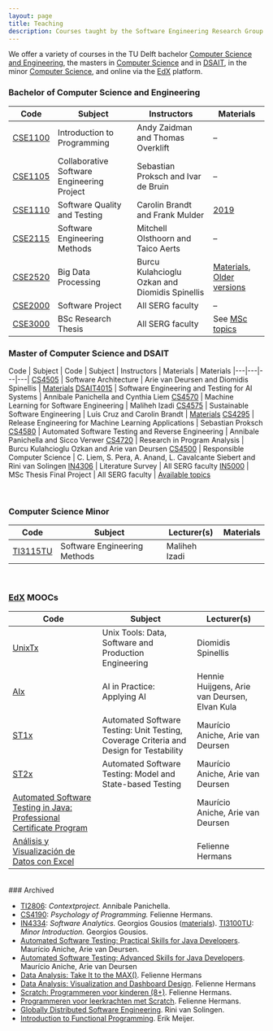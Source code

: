 ```yaml
---
layout: page
title: Teaching
description: Courses taught by the Software Engineering Research Group at TU Delft
---
```



We offer a variety of courses in the TU Delft bachelor [Computer Science and Engineering][cse], the masters in [Computer Science][msc] and in [DSAIT][dsait], in the minor [Computer Science][minor], and online via the [EdX][edx] platform.

[cse]: https://www.tudelft.nl/en/onderwijs/opleidingen/bachelors/computer-science-and-engineering/bachelor-of-computer-science-and-engineering
[msc]: https://www.tudelft.nl/onderwijs/opleidingen/masters/cs/msc-computer-science
[dsait]: https://www.tudelft.nl/onderwijs/opleidingen/masters/dsait/msc-data-science-and-artificial-intelligence-technology
[minor]: https://www.tudelft.nl/en/eemcs/study/minors/computer-science/
[edx]: https://www.edx.org/school/delftx

### Bachelor of Computer Science and Engineering

Code | Subject | Instructors | Materials
|---|---|---|---|
[CSE1100](https://www.studiegids.tudelft.nl/a101_searchCtrl.do?course_code=CSE1100&surname=&item_value=&tag_id=&deleteTag_id=&operation=searchOnCode) | Introduction to Programming | Andy Zaidman and Thomas Overklift  | –
[CSE1105](https://www.studiegids.tudelft.nl/a101_searchCtrl.do?course_code=CSE1105&surname=&item_value=&tag_id=&deleteTag_id=&operation=searchOnCode) | Collaborative Software Engineering Project | Sebastian Proksch and Ivar de Bruin | –
[CSE1110](https://www.studiegids.tudelft.nl/a101_searchCtrl.do?course_code=CSE1110&surname=&item_value=&tag_id=&deleteTag_id=&operation=searchOnCode) | Software Quality and Testing | Carolin Brandt and Frank Mulder | [2019](https://serg-delft.github.io/cse1110-2019/)
[CSE2115](https://www.studiegids.tudelft.nl/a101_searchCtrl.do?course_code=CSE2115&surname=&item_value=&tag_id=&deleteTag_id=&operation=searchOnCode) | Software Engineering Methods | Mitchell Olsthoorn and Taico Aerts | –
[CSE2520](https://www.studiegids.tudelft.nl/a101_searchCtrl.do?course_code=CSE2520&surname=&item_value=&tag_id=&deleteTag_id=&operation=searchOnCode) | Big Data Processing | Burcu Kulahcioglu Ozkan and Diomidis Spinellis | [Materials](https://burcuku.github.io/cse2520-bigdata/), [Older versions](https://www.gousios.org/courses/bigdata/)
[CSE2000](https://www.studiegids.tudelft.nl/a101_searchCtrl.do?course_code=CSE2000&surname=&item_value=&tag_id=&deleteTag_id=&operation=searchOnCode) | Software Project | All SERG faculty  | –
[CSE3000](https://www.studiegids.tudelft.nl/a101_searchCtrl.do?course_code=CSE3000&surname=&item_value=&tag_id=&deleteTag_id=&operation=searchOnCode) | BSc Research Thesis | All SERG faculty | See [MSc topics](/msc-projects)


### Master of Computer Science and DSAIT

Code | Subject | Code | Subject | Instructors | Materials
 | Materials
|---|---|---|---|
[CS4505](https://www.studiegids.tudelft.nl/a101_searchCtrl.do?course_code=CS4505&surname=&item_value=&tag_id=&deleteTag_id=&operation=searchOnCode) | Software Architecture | Arie van Deursen and Diomidis Spinellis | [Materials](https://se.ewi.tudelft.nl/delftswa/index.html)
[DSAIT4015](https://www.studiegids.tudelft.nl/a101_searchCtrl.do?course_code=DSAIT4015&surname=&item_value=&tag_id=&deleteTag_id=&operation=searchOnCode) | Software Engineering and Testing for AI Systems | Annibale Panichella and Cynthia Liem
[CS4570](https://www.studiegids.tudelft.nl/a101_searchCtrl.do?course_code=CS4570&surname=&item_value=&tag_id=&deleteTag_id=&operation=searchOnCode) | Machine Learning for Software Engineering | Maliheh Izadi
[CS4575](https://www.studiegids.tudelft.nl/a101_searchCtrl.do?course_code=CS4575&surname=&item_value=&tag_id=&deleteTag_id=&operation=searchOnCode) | Sustainable Software Engineering | Luís Cruz and Carolin Brandt | [Materials](https://luiscruz.github.io/course_sustainableSE/)
[CS4295](https://www.studiegids.tudelft.nl/a101_searchCtrl.do?course_code=CS4295&surname=&item_value=&tag_id=&deleteTag_id=&operation=searchOnCode) | Release Engineering for Machine Learning Applications | Sebastian Proksch
[CS4580](https://www.studiegids.tudelft.nl/a101_searchCtrl.do?course_code=CS4580&surname=&item_value=&tag_id=&deleteTag_id=&operation=searchOnCode) | Automated Software Testing and Reverse Engineering | Annibale Panichella and Sicco Verwer
[CS4720](https://www.studiegids.tudelft.nl/a101_searchCtrl.do?course_code=CS4720&surname=&item_value=&tag_id=&deleteTag_id=&operation=searchOnCode) | Research in Program Analysis | Burcu Kulahcioglu Ozkan and Arie van Deursen
[CS4500](https://www.studiegids.tudelft.nl/a101_searchCtrl.do?course_code=CS4500&surname=&item_value=&tag_id=&deleteTag_id=&operation=searchOnCode) | Responsible Computer Science | C. Liem, S. Pera, A. Anand, L. Cavalcante Siebert and Rini van Solingen
[IN4306](https://www.studiegids.tudelft.nl/a101_searchCtrl.do?course_code=IN4306&surname=&item_value=&tag_id=&deleteTag_id=&operation=searchOnCode) | Literature Survey | All SERG faculty
[IN5000](https://www.studiegids.tudelft.nl/a101_searchCtrl.do?course_code=IN5000&surname=&item_value=&tag_id=&deleteTag_id=&operation=searchOnCode) | MSc Thesis Final Project | All SERG faculty | [Available topics](/msc-projects)

<br/>

### Computer Science Minor 

Code | Subject | Lecturer(s) | Materials
|---|---|---|---|
[TI3115TU](https://www.studiegids.tudelft.nl/a101_searchCtrl.do?course_code=TI3115TU&surname=&item_value=&tag_id=&deleteTag_id=&operation=searchOnCode) | Software Engineering Methods | Maliheh Izadi 

<br/>

### [EdX](https://www.edx.org/school/delftx) MOOCs

<!--
<image src="img/edx-testing.png" style="float:right; width:300px; border:1px solid #000"/>
-->

Code | Subject | Lecturer(s)
|---|---|---|
[UnixTx][UnixTx2021] | Unix Tools: Data, Software and Production Engineering | Diomidis Spinellis
[AIx][AIx2021] | AI in Practice: Applying AI | Hennie Huijgens, Arie van Deursen, Elvan Kula
[ST1x][ST1x2021] | Automated Software Testing: Unit Testing, Coverage Criteria and Design for Testability | Maurício Aniche, Arie van Deursen
[ST2x][ST2x2021] | Automated Software Testing: Model and State-based Testing | Maurício Aniche, Arie van Deursen
[Automated Software Testing in Java: Professional Certificate Program](https://www.edx.org/professional-certificate/delftx-automated-software-testing-in-java) || Maurício Aniche, Arie van Deursen
[Análisis y Visualización de Datos con Excel](https://www.edx.org/professional-certificate/delftx-analisis-y-visualizacion-de-datos-con-excel) || Felienne Hermans

[ST1x2021]: https://www.edx.org/course/automated-software-testing-unit-testing-coverage-2
[ST2x2021]: https://www.edx.org/course/automated-software-testing-model-and-state-based-2
[UnixTx2021]: https://www.edx.org/course/unix-tools-data-software-and-production-engineering
[AIx2021]: https://www.edx.org/course/ai-in-practice-applying-ai 

 <br/>
### Archived

* [TI2806](http://www.studiegids.tudelft.nl/a101_displayCourse.do?course_id=45676):  _Contextproject._  Annibale Panichella.
* [CS4190](http://www.studiegids.tudelft.nl/a101_displayCourse.do?course_id=48292): _Psychology of Programming._ Felienne Hermans.
* [IN4334](http://www.studiegids.tudelft.nl/a101_displayCourse.do?course_id=45568): _Software Analytics._ Georgios Gousios ([materials](http://gousios.org/courses/softwanal/)).
[TI3100TU](http://www.studiegids.tudelft.nl/a101_displayCourse.do?course_id=51332): _Minor Introduction._ Georgios Gousios.
* [Automated Software Testing: Practical Skills for Java Developers](https://www.edx.org/course/automated-software-testing-practical-skills-for-java-developers). Maurício Aniche, Arie van Deursen.
* [Automated Software Testing: Advanced Skills for Java Developers](https://www.edx.org/course/automated-software-testing-advanced-skills-for-java-developers). Maurício Aniche, Arie van Deursen
* [Data Analysis: Take It to the MAX()](https://www.edx.org/course/data-analysis-take-it-to-the-max). Felienne Hermans
* [Data Analysis: Visualization and Dashboard Design](https://www.edx.org/course/data-analysis-visualization-and-dashboard-design). Felienne Hermans
* [Scratch: Programmeren voor kinderen (8+)](https://www.edx.org/course/scratch-programmeren-voor-kinderen-8-delftx-scratchx-0). Felienne Hermans.
* [Programmeren voor leerkrachten met Scratch](https://www.edx.org/course/programmeren-voor-leerkrachten-met-delftx-scratchtx). Felienne Hermans.
* [Globally Distributed Software Engineering](https://www.edx.org/course/globally-distributed-software-engineering). Rini van Solingen.
* [Introduction to Functional Programming](https://www.edx.org/course/introduction-functional-programming-delftx-fp101x-0). Erik Meijer.


<!--
<image src="img/lecture-davide.jpg" style="float:right; width:300px; border:1px solid #000"/>
-->
